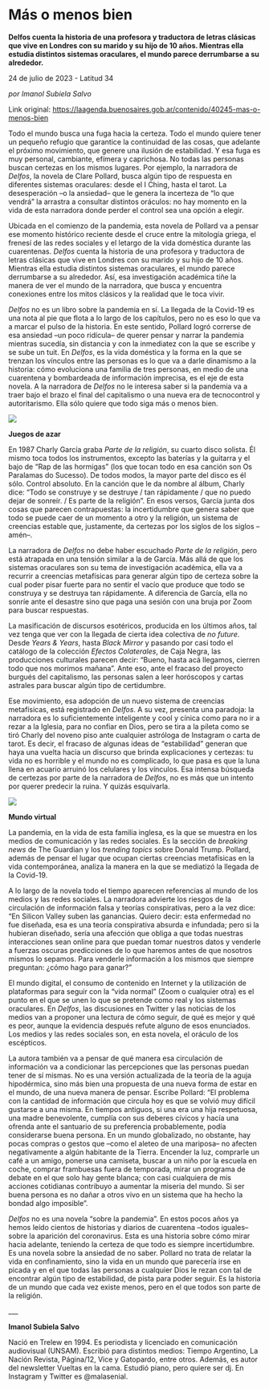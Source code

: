 # Más o menos bien

**Delfos cuenta la historia de una profesora y traductora de letras clásicas que vive en Londres con su marido y su hijo de 10 años. Mientras ella estudia distintos sistemas oraculares, el mundo parece derrumbarse a su alrededor.**

24 de julio de 2023 - Latitud 34

_por Imanol Subiela Salvo_

Link original: https://laagenda.buenosaires.gob.ar/contenido/40245-mas-o-menos-bien



Todo el mundo busca una fuga hacia la certeza. Todo el mundo quiere tener un pequeño refugio que garantice la continuidad de las cosas, que adelante el próximo movimiento, que genere una ilusión de estabilidad. Y esa fuga es muy personal, cambiante, efímera y caprichosa. No todas las personas buscan certezas en los mismos lugares. Por ejemplo, la narradora de *Delfos*, la novela de Clare Pollard, busca algún tipo de respuesta en diferentes sistemas oraculares: desde el I Ching, hasta el tarot. La desesperación –o la ansiedad– que le genera la incerteza de “lo que vendrá” la arrastra a consultar distintos oráculos: no hay momento en la vida de esta narradora donde perder el control sea una opción a elegir.




Ubicada en el comienzo de la pandemia, esta novela de Pollard va a pensar ese momento histórico reciente desde el cruce entre la mitología griega, el frenesí de las redes sociales y el letargo de la vida doméstica durante las cuarentenas. *Delfos* cuenta la historia de una profesora y traductora de letras clásicas que vive en Londres con su marido y su hijo de 10 años. Mientras ella estudia distintos sistemas oraculares, el mundo parece derrumbarse a su alrededor. Así, esa investigación académica tiñe la manera de ver el mundo de la narradora, que busca y encuentra conexiones entre los mitos clásicos y la realidad que le toca vivir.




*Delfos* no es un libro sobre la pandemia en sí. La llegada de la Covid-19 es una nota al pie que flota a lo largo de los capítulos, pero no es eso lo que va a marcar el pulso de la historia. En este sentido, Pollard logró correrse de esa ansiedad –un poco ridícula– de querer pensar y narrar la pandemia mientras sucedía, sin distancia y con la inmediatez con la que se escribe y se sube un tuit. En *Delfos*, es la vida doméstica y la forma en la que se trenzan los vínculos entre las personas es lo que va a darle dinamismo a la historia: cómo evoluciona una familia de tres personas, en medio de una cuarentena y bombardeada de información imprecisa, es el eje de esta novela. A la narradora de *Delfos* no le interesa saber si la pandemia va a traer bajo el brazo el final del capitalismo o una nueva era de tecnocontrol y autoritarismo. Ella sólo quiere que todo siga más o menos bien.




![](https://cdn.feater.me/files/images/2517002/0c9859ba-681e-4bbe-9541-35f2b77b26ce.jpg)




**Juegos de azar**




En 1987 Charly García graba *Parte de la religión*, su cuarto disco solista. Él mismo toca todos los instrumentos, excepto las baterías y la guitarra y el bajo de “Rap de las hormigas” (los que tocan todo en esa canción son Os Paralamas do Sucesso). De todos modos, la mayor parte del disco es él sólo. Control absoluto. En la canción que le da nombre al álbum, Charly dice: “Todo se construye y se destruye / tan rápidamente / que no puedo dejar de sonreír. / Es parte de la religión”. En esos versos, García junta dos cosas que parecen contrapuestas: la incertidumbre que genera saber que todo se puede caer de un momento a otro y la religión, un sistema de creencias estable que, justamente, da certezas por los siglos de los siglos –amén–.




La narradora de *Delfos* no debe haber escuchado *Parte de la religión*, pero está atrapada en una tensión similar a la de García. Más allá de que los sistemas oraculares son su tema de investigación académica, ella va a recurrir a creencias metafísicas para generar algún tipo de certeza sobre la cual poder pisar fuerte para no sentir el vacío que produce que todo se construya y se destruya tan rápidamente. A diferencia de García, ella no sonríe ante el desastre sino que paga una sesión con una bruja por Zoom para buscar respuestas.




La masificación de discursos esotéricos, producida en los últimos años, tal vez tenga que ver con la llegada de cierta idea colectiva de *no future*. Desde *Years & Years*, hasta *Black Mirror* y pasando por casi todo el catálogo de la colección *Efectos Colaterales*, de Caja Negra, las producciones culturales parecen decir: “Bueno, hasta acá llegamos, cierren todo que nos morimos mañana”. Ante eso, ante el fracaso del proyecto burgués del capitalismo, las personas salen a leer horóscopos y cartas astrales para buscar algún tipo de certidumbre.




Ese movimiento, esa adopción de un nuevo sistema de creencias metafísicas, está registrado en *Delfos*. A su vez, presenta una paradoja: la narradora es lo suficientemente inteligente y cool y cínica como para no ir a rezar a la Iglesia, para no confiar en Dios, pero se tira a la pileta como se tiró Charly del noveno piso ante cualquier astróloga de Instagram o carta de tarot. Es decir, el fracaso de algunas ideas de “estabilidad” generan que haya una vuelta hacia un discurso que brinda explicaciones y certezas: tu vida no es horrible y el mundo no es complicado, lo que pasa es que la luna llena en acuario arruinó los celulares y los vínculos. Esa intensa búsqueda de certezas por parte de la narradora de *Delfos*, no es más que un intento por querer predecir la ruina. Y quizás esquivarla.




![](https://cdn.feater.me/files/images/2517119/a63e7d47-815e-44a9-9d9f-55c7621ea25b.jpg)




**Mundo virtual**




La pandemia, en la vida de esta familia inglesa, es la que se muestra en los medios de comunicación y las redes sociales. Es la sección de *breaking news* de The Guardian y los *trending topics* sobre Donald Trump. Pollard, además de pensar el lugar que ocupan ciertas creencias metafísicas en la vida contemporánea, analiza la manera en la que se mediatizó la llegada de la Covid-19.




A lo largo de la novela todo el tiempo aparecen referencias al mundo de los medios y las redes sociales. La narradora advierte los riesgos de la circulación de información falsa y teorías conspirativas, pero a la vez dice: “En Silicon Valley suben las ganancias. Quiero decir: esta enfermedad no fue diseñada, esa es una teoría conspirativa absurda e infundada; pero si la hubieran diseñado, sería una afección que obliga a que todas nuestras interacciones sean online para que puedan tomar nuestros datos y venderle a fuerzas oscuras predicciones de lo que haremos antes de que nosotros mismos lo sepamos. Para venderle información a los mismos que siempre preguntan: ¿cómo hago para ganar?”




El mundo digital, el consumo de contenido en Internet y la utilización de plataformas para seguir con la “vida normal” (Zoom o cualquier otra) es el punto en el que se unen lo que se pretende como real y los sistemas oraculares. En *Delfos*, las discusiones en Twitter y las noticias de los medios van a proponer una lectura de cómo seguir, de qué es mejor y qué es peor, aunque la evidencia después refute alguno de esos enunciados. Los medios y las redes sociales son, en esta novela, el oráculo de los escépticos.




La autora también va a pensar de qué manera esa circulación de información va a condicionar las percepciones que las personas puedan tener de sí mismas. No es una versión actualizada de la teoría de la aguja hipodérmica, sino más bien una propuesta de una nueva forma de estar en el mundo, de una nueva manera de pensar. Escribe Pollard: “El problema con la cantidad de información que circula hoy es que se volvió muy difícil gustarse a una misma. En tiempos antiguos, si una era una hija respetuosa, una madre benevolente, cumplía con sus deberes cívicos y hacía una ofrenda ante el santuario de su preferencia probablemente, podía considerarse buena persona. En un mundo globalizado, no obstante, hay pocas compras o gestos que –como el aleteo de una mariposa– no afecten negativamente a algún habitante de la Tierra. Encender la luz, comprarle un café a un amigo, ponerse una camiseta, buscar a un niño por la escuela en coche, comprar frambuesas fuera de temporada, mirar un programa de debate en el que solo hay gente blanca; con casi cualquiera de mis acciones cotidianas contribuyo a aumentar la miseria del mundo. Si ser buena persona es no dañar a otros vivo en un sistema que ha hecho la bondad algo imposible”.




*Delfos* no es una novela “sobre la pandemia”. En estos pocos años ya hemos leído cientos de historias y diarios de cuarentena –todos iguales– sobre la aparición del coronavirus. Esta es una historia sobre cómo mirar hacia adelante, teniendo la certeza de que todo es siempre incertidumbre. Es una novela sobre la ansiedad de no saber. Pollard no trata de relatar la vida en confinamiento, sino la vida en un mundo que parecería irse en picada y en el que todas las personas a cualquier Dios le rezan con tal de encontrar algún tipo de estabilidad, de pista para poder seguir. Es la historia de un mundo que cada vez existe menos, pero en el que todos son parte de la religión.




\_\_\_




**Imanol Subiela Salvo**




Nació en Trelew en 1994. Es periodista y licenciado en comunicación audiovisual (UNSAM). Escribió para distintos medios: Tiempo Argentino, La Nación Revista, Página/12, Vice y Gatopardo, entre otros. Además, es autor del newsletter Vueltas en la cama. Estudió piano, pero quiere ser dj. En Instagram y Twitter es @malasenial.



